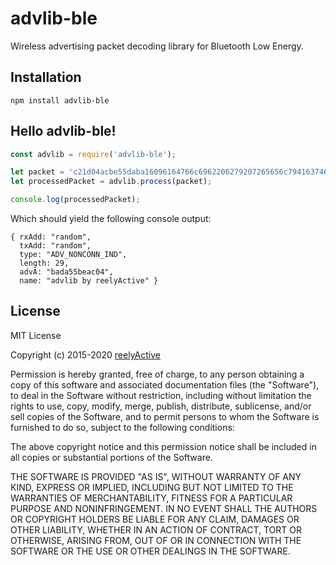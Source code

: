 advlib-ble
==========

Wireless advertising packet decoding library for Bluetooth Low Energy.


Installation
------------

    npm install advlib-ble


Hello advlib-ble!
-----------------

```javascript
const advlib = require('advlib-ble');

let packet = 'c21d04acbe55daba16096164766c6962206279207265656c79416374697665';
let processedPacket = advlib.process(packet);

console.log(processedPacket);
```

Which should yield the following console output:

    { rxAdd: "random",
      txAdd: "random",
      type: "ADV_NONCONN_IND",
      length: 29,
      advA: "bada55beac04",
      name: "advlib by reelyActive" }


License
-------

MIT License

Copyright (c) 2015-2020 [reelyActive](https://www.reelyactive.com)

Permission is hereby granted, free of charge, to any person obtaining a copy of this software and associated documentation files (the "Software"), to deal in the Software without restriction, including without limitation the rights to use, copy, modify, merge, publish, distribute, sublicense, and/or sell copies of the Software, and to permit persons to whom the Software is furnished to do so, subject to the following conditions:

The above copyright notice and this permission notice shall be included in all copies or substantial portions of the Software.

THE SOFTWARE IS PROVIDED "AS IS", WITHOUT WARRANTY OF ANY KIND, EXPRESS OR 
IMPLIED, INCLUDING BUT NOT LIMITED TO THE WARRANTIES OF MERCHANTABILITY, 
FITNESS FOR A PARTICULAR PURPOSE AND NONINFRINGEMENT. IN NO EVENT SHALL THE 
AUTHORS OR COPYRIGHT HOLDERS BE LIABLE FOR ANY CLAIM, DAMAGES OR OTHER 
LIABILITY, WHETHER IN AN ACTION OF CONTRACT, TORT OR OTHERWISE, ARISING FROM, 
OUT OF OR IN CONNECTION WITH THE SOFTWARE OR THE USE OR OTHER DEALINGS IN 
THE SOFTWARE.